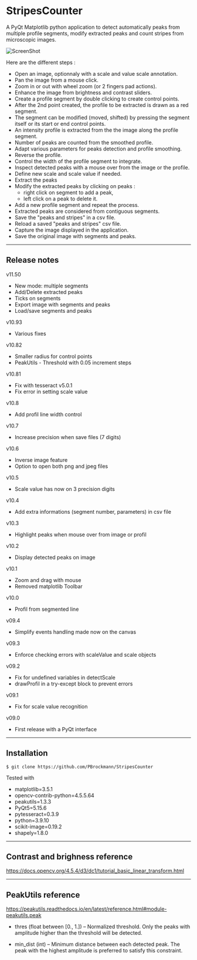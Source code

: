 # StripesCounter

A PyQt Matplotlib python application to detect automatically peaks from
multiple profile segments, modify extracted peaks and count stripes from 
microscopic images.

![ScreenShot](StripesCounter_v11.5.gif)  

Here are the different steps :

* Open an image, optionnaly with a scale and value scale annotation.
* Pan the image from a mouse click.
* Zoom in or out with wheel zoom (or 2 fingers pad actions).
* Enhance the image from brightness and contrast sliders.
* Create a profile segment by double clicking to create control points.
* After the 2nd point created, the profile to be extracted is drawn as a red segment. 
* The segment can be modified (moved, shifted) by pressing the segment itself or its start or end control points.
* An intensity profile is extracted from the the image along the profile segment.
* Number of peaks are counted from the smoothed profile.
* Adapt various parameters for peaks detection and profile smoothing.
* Reverse the profile. 
* Control the width of the profile segment to integrate. 
* Inspect detected peaks with a mouse over from the image or the profile. 
* Define new scale and scale value if needed.
* Extract the peaks
* Modify the extracted peaks by clicking on peaks :
  * right click on segment to add a peak,
  * left click on a peak to delete it.
* Add a new profile segment and repeat the process.
* Extracted peaks are considered from contiguous segments. 
* Save the "peaks and stripes" in a csv file.
* Reload a saved "peaks and stripes" csv file.
* Capture the image displayed in the application.
* Save the original image with segments and peaks.

<hr>

## Release notes

v11.50
 * New mode: multiple segments
 * Add/Delete extracted peaks
 * Ticks on segments
 * Export image with segments and peaks
 * Load/save segments and peaks

v10.93
 * Various fixes

v10.82
 * Smaller radius for control points
 * PeakUtils - Threshold with 0.05 increment steps

v10.81
 * Fix with tesseract v5.0.1
 * Fix error in setting scale value

v10.8
 * Add profil line width control

v10.7
 * Increase precision when save files (7 digits)

v10.6
 * Inverse image feature
 * Option to open both png and jpeg files

v10.5
 * Scale value has now on 3 precision digits

v10.4
 * Add extra informations (segment number, parameters) in csv file

v10.3
 * Highlight peaks when mouse over from image or profil

v10.2
 * Display detected peaks on image

v10.1
 * Zoom and drag with mouse
 * Removed matplotlib Toolbar

v10.0
 * Profil from segmented line 

v09.4
 * Simplify events handling made now on the canvas

v09.3
 * Enforce checking errors with scaleValue and scale objects

v09.2
 * Fix for undefined variables in detectScale
 * drawProfil in a try-except block to prevent errors

v09.1
 * Fix for scale value recognition

v09.0
 * First release with a PyQt interface

<hr>

## Installation

`$ git clone https://github.com/PBrockmann/StripesCounter`

Tested with
 * matplotlib=3.5.1
 * opencv-contrib-python=4.5.5.64
 * peakutils=1.3.3
 * PyQt5=5.15.6
 * pytesseract=0.3.9
 * python=3.9.10
 * scikit-image=0.19.2
 * shapely=1.8.0

<hr>

## Contrast and brighness reference 

https://docs.opencv.org/4.5.4/d3/dc1/tutorial_basic_linear_transform.html

<hr>

## PeakUtils reference

https://peakutils.readthedocs.io/en/latest/reference.html#module-peakutils.peak

 * thres (float between [0., 1.]) – Normalized threshold. Only the peaks with amplitude higher than the threshold will be detected.

 * min_dist (int) – Minimum distance between each detected peak. The peak with the highest amplitude is preferred to satisfy this constraint.
